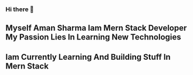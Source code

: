 ### Hi there 👋
## Myself Aman Sharma Iam Mern Stack Developer My Passion Lies In Learning New Technologies
## Iam Currently Learning And Building Stuff In Mern Stack

<!--
**AmanSharma4419/AmanSharma4419** is a ✨ _special_ ✨ repository because its `README.md` (this file) appears on your GitHub profile.

Here are some ideas to get you started:

- 🔭 I’m currently working on ...
- 🌱 I’m currently learning ...
- 👯 I’m looking to collaborate on ...
- 🤔 I’m looking for help with ...
- 💬 Ask me about ...
- 📫 How to reach me: ...
- 😄 Pronouns: ...
- ⚡ Fun fact: ...
-->
